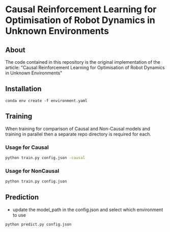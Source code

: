 # Causal Reinforcement Learning for Optimisation of Robot Dynamics in Unknown Environments
## About
The code contained in this repository is the original implementation of the article: 
"Causal Reinforcement Learning for Optimisation of Robot Dynamics in Unknown Environments"

## Installation
    conda env create -f environment.yaml

## Training 
When training for comparison of Causal and Non-Causal models and training in parallel then a separate repo directory is required for each.

### Usage for Causal

```bash
python train.py config.json -causal
```

### Usage for NonCausal

```bash
python train.py config.json 
```

## Prediction 

- update the model_path in the config.json and select which environment to use 

```bash
python predict.py config.json
```
